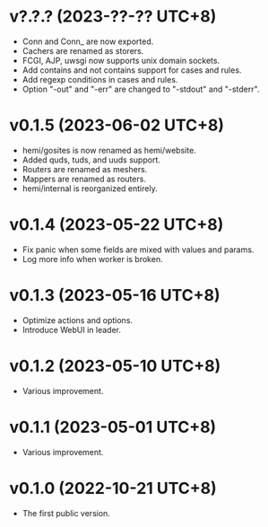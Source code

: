 v?.?.?                                                        (2023-??-?? UTC+8)
================================================================================

  * Conn and Conn_ are now exported.
  * Cachers are renamed as storers.
  * FCGI, AJP, uwsgi now supports unix domain sockets.
  * Add contains and not contains support for cases and rules.
  * Add regexp conditions in cases and rules.
  * Option "-out" and "-err" are changed to "-stdout" and "-stderr".

v0.1.5                                                        (2023-06-02 UTC+8)
================================================================================

  * hemi/gosites is now renamed as hemi/website.
  * Added quds, tuds, and uuds support.
  * Routers are renamed as meshers.
  * Mappers are renamed as routers.
  * hemi/internal is reorganized entirely.

v0.1.4                                                        (2023-05-22 UTC+8)
================================================================================

  * Fix panic when some fields are mixed with values and params.
  * Log more info when worker is broken.

v0.1.3                                                        (2023-05-16 UTC+8)
================================================================================

  * Optimize actions and options.
  * Introduce WebUI in leader.

v0.1.2                                                        (2023-05-10 UTC+8)
================================================================================

  * Various improvement.

v0.1.1                                                        (2023-05-01 UTC+8)
================================================================================

  * Various improvement.

v0.1.0                                                        (2022-10-21 UTC+8)
================================================================================

  * The first public version.
